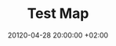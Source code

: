 ---
title: Test Map
date: 20120-04-28 20:00:00 +02:00
# Posted 2020-04-27
tags: [Map]
description: A map I made
# image:
layout: post
---